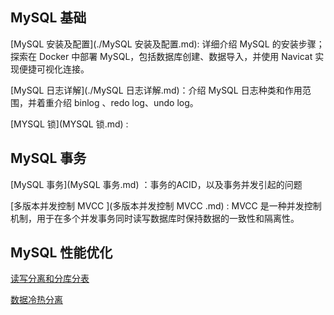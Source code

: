 ## MySQL 基础

[MySQL 安装及配置](./MySQL 安装及配置.md):  详细介绍 MySQL 的安装步骤；探索在 Docker 中部署 MySQL，包括数据库创建、数据导入，并使用 Navicat 实现便捷可视化连接。

[MySQL 日志详解](./MySQL 日志详解.md)：介绍 MySQL 日志种类和作用范围，并着重介绍 binlog 、redo log、undo log。

 [MYSQL 锁](MYSQL 锁.md) : 



## MySQL 事务

 [MySQL 事务](MySQL 事务.md) ：事务的ACID，以及事务并发引起的问题

 [多版本并发控制 MVCC ](多版本并发控制 MVCC .md) : MVCC 是一种并发控制机制，用于在多个并发事务同时读写数据库时保持数据的一致性和隔离性。







## MySQL 性能优化

[读写分离和分库分表](./读写分离和分库分表.md)

[数据冷热分离](./数据冷热分离.md)